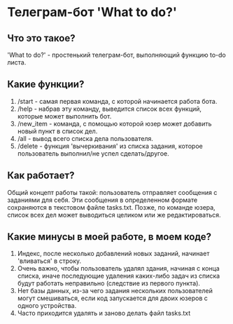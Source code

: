 # Телеграм-бот 'What to do?'


## Что это такое?

'What to do?' - простенький телеграм-бот, выполняющий функцию to-do листа. 

## Какие функции?

1) /start - самая первая команда, с которой начинается работа бота.
2) /help - набрав эту команду, выведится список всех функций, которые может выполнить бот.
3) /new_item - команда, с помощью которой юзер может добавить новый пункт в список дел.
4) /all - вывод всего списка дела пользователя.
5) /delete - функция 'вычеркивания' из списка задания, которое пользователь выполнил/не успел сделать/другое.

## Как работает?

Общий концепт работы такой: пользователь отправляет сообщения с заданиями для себя. Эти сообщения в определенном формате сохраняются в текстовом файле tasks.txt. 
Позже, по команде юзера, список всех дел может выводиться целиком или же редактироваться.

## Какие минусы в моей работе, в моем коде?

1) Индекс, после несколько добавлений новых заданий, начинает 'вливаться' в строку.
2) Очень важно, чтобы пользователь удалял здания, начиная с конца списка, иначе последующие удаления каких-либо задач из списка будут работать неправильно (следствие из первого пункта).
3) Нет базы данных, из-за чего задания нескольких пользователей могут смешиваться, если код запускается для двоих юзеров с одного устройства.
4) Часто приходится удалять и заново делать файл tasks.txt
